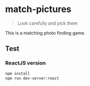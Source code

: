 # match-pictures

> Look carefully and pick them

This is a matching photo finding game.

## Test

### ReactJS version

```bash
npm install
npm run dev-server:react
```